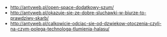 - http://antyweb.pl/open-space-dodatkowy-szum/
- http://antyweb.pl/okazuje-sie-ze-dobre-sluchawki-w-biurze-to-prawdziwy-skarb/
- http://antyweb.pl/calkowicie-odciac-sie-od-dzwiekow-otoczenia-czyli-na-czym-polega-technologa-tlumienia-halasu/
